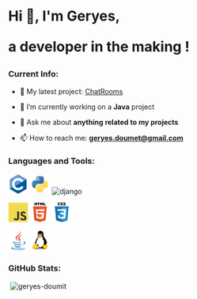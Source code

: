 <h1 align="left">Hi 👋, I'm Geryes,<br> <p align="left">a developer in the making !</p> </h1>


<h3 align="left">Current Info:</h3>

- 🔭 My latest project: [ChatRooms](https://github.com/Marc-Proux/chatRoom)

- 🌱 I’m currently working on a **Java** project

- 💬 Ask me about **anything related to my projects**

- 📫 How to reach me: **geryes.doumet@gmail.com**


<h3 align="left">Languages and Tools:</h3>
<p align="left"> <a target="_blank" rel="noreferrer"> <img src="https://raw.githubusercontent.com/devicons/devicon/master/icons/c/c-original.svg" alt="c" width="40" height="40"/> </a> </a>
<a target="_blank" rel="noreferrer"> <img src="https://raw.githubusercontent.com/devicons/devicon/master/icons/python/python-original.svg" alt="python" width="40" height="40"/> </a>
<a target="_blank" rel="noreferrer"> <img src="https://cdn.worldvectorlogo.com/logos/django.svg" alt="django" width="40" height="40"/> </a> <br>

<a target="_blank" rel="noreferrer"> <img src="https://raw.githubusercontent.com/devicons/devicon/master/icons/javascript/javascript-original.svg" alt="javascript" width="40" height="40"/> </a>
<a target="_blank" rel="noreferrer"> <img src="https://raw.githubusercontent.com/devicons/devicon/master/icons/html5/html5-original-wordmark.svg" alt="html5" width="40" height="40"/> </a>
<a target="_blank" rel="noreferrer"> <img src="https://raw.githubusercontent.com/devicons/devicon/master/icons/css3/css3-original-wordmark.svg" alt="css3" width="40" height="40"/> </a> <br>

<a target="_blank" rel="noreferrer"> <img src="https://raw.githubusercontent.com/devicons/devicon/master/icons/java/java-original.svg" alt="java" width="40" height="40"/> </a>
<a target="_blank" rel="noreferrer"> <img src="https://raw.githubusercontent.com/devicons/devicon/master/icons/linux/linux-original.svg" alt="linux" width="40" height="40"/> </p>

<h3 align="left">GitHub Stats:</h3>
<p>&nbsp;<img align="center" src="https://github-readme-stats.vercel.app/api/top-langs/?username=geryes-doumit&show_icons=true&theme=transparent&locale=en" alt="geryes-doumit" /></p>
